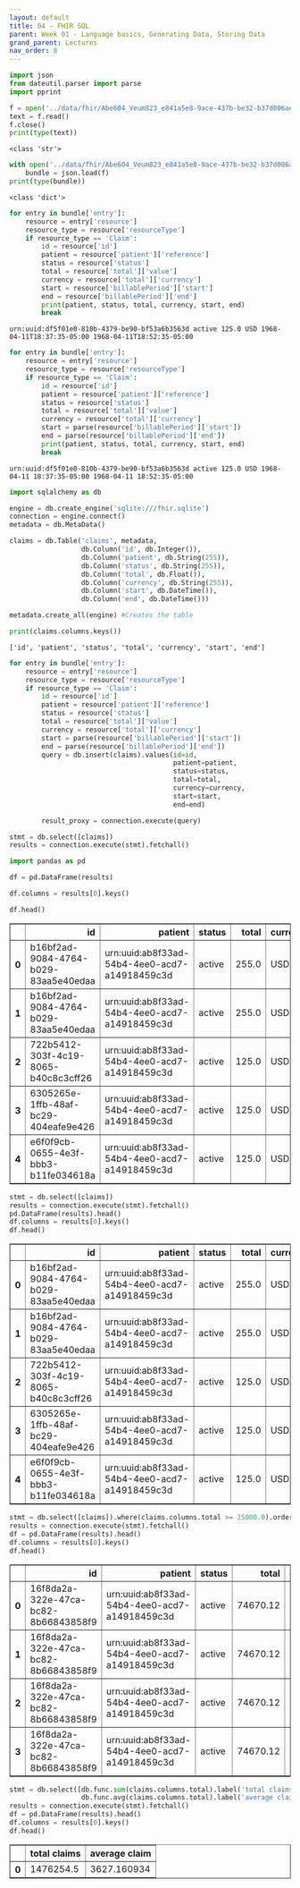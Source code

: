 ```yaml
---
layout: default
title: 04 - FHIR SQL
parent: Week 01 - Language basics, Generating Data, Storing Data
grand_parent: Lectures
nav_order: 8
---
```



```python
import json
from dateutil.parser import parse
import pprint
```


```python
f = open('../data/fhir/Abe604_Veum823_e841a5e8-9ace-437b-be32-b37d006aef87.json', 'r')
text = f.read()
f.close()
print(type(text))
```

    <class 'str'>



```python
with open('../data/fhir/Abe604_Veum823_e841a5e8-9ace-437b-be32-b37d006aef87.json') as f:
    bundle = json.load(f)
print(type(bundle))
```

    <class 'dict'>



```python
for entry in bundle['entry']:
    resource = entry['resource']
    resource_type = resource['resourceType']
    if resource_type == 'Claim':
        id = resource['id']
        patient = resource['patient']['reference']
        status = resource['status']
        total = resource['total']['value']
        currency = resource['total']['currency']
        start = resource['billablePeriod']['start']
        end = resource['billablePeriod']['end']
        print(patient, status, total, currency, start, end)
        break
```

    urn:uuid:df5f01e0-810b-4379-be90-bf53a6b3563d active 125.0 USD 1968-04-11T18:37:35-05:00 1968-04-11T18:52:35-05:00



```python
for entry in bundle['entry']:
    resource = entry['resource']
    resource_type = resource['resourceType']
    if resource_type == 'Claim':
        id = resource['id']
        patient = resource['patient']['reference']
        status = resource['status']
        total = resource['total']['value']
        currency = resource['total']['currency']
        start = parse(resource['billablePeriod']['start'])
        end = parse(resource['billablePeriod']['end'])
        print(patient, status, total, currency, start, end)
        break
```

    urn:uuid:df5f01e0-810b-4379-be90-bf53a6b3563d active 125.0 USD 1968-04-11 18:37:35-05:00 1968-04-11 18:52:35-05:00



```python
import sqlalchemy as db
```


```python
engine = db.create_engine('sqlite:///fhir.sqlite')
connection = engine.connect()
metadata = db.MetaData()
```


```python
claims = db.Table('claims', metadata,
                  db.Column('id', db.Integer()),
                  db.Column('patient', db.String(255)),
                  db.Column('status', db.String(255)),
                  db.Column('total', db.Float()),
                  db.Column('currency', db.String(255)),
                  db.Column('start', db.DateTime()),
                  db.Column('end', db.DateTime()))

metadata.create_all(engine) #Creates the table
```


```python
print(claims.columns.keys())
```

    ['id', 'patient', 'status', 'total', 'currency', 'start', 'end']



```python
for entry in bundle['entry']:
    resource = entry['resource']
    resource_type = resource['resourceType']
    if resource_type == 'Claim':
        id = resource['id']
        patient = resource['patient']['reference']
        status = resource['status']
        total = resource['total']['value']
        currency = resource['total']['currency']
        start = parse(resource['billablePeriod']['start'])
        end = parse(resource['billablePeriod']['end'])        
        query = db.insert(claims).values(id=id, 
                                         patient=patient,
                                         status=status,
                                         total=total,
                                         currency=currency,
                                         start=start,
                                         end=end)

        result_proxy = connection.execute(query)
```


```python
stmt = db.select([claims])
results = connection.execute(stmt).fetchall()
```


```python
import pandas as pd
```


```python
df = pd.DataFrame(results)
```


```python
df.columns = results[0].keys()
```


```python
df.head()
```




<div>
<style scoped>
    .dataframe tbody tr th:only-of-type {
        vertical-align: middle;
    }

    .dataframe tbody tr th {
        vertical-align: top;
    }

    .dataframe thead th {
        text-align: right;
    }
</style>
<table border="1" class="dataframe">
  <thead>
    <tr style="text-align: right;">
      <th></th>
      <th>id</th>
      <th>patient</th>
      <th>status</th>
      <th>total</th>
      <th>currency</th>
      <th>start</th>
      <th>end</th>
    </tr>
  </thead>
  <tbody>
    <tr>
      <th>0</th>
      <td>b16bf2ad-9084-4764-b029-83aa5e40edaa</td>
      <td>urn:uuid:ab8f33ad-54b4-4ee0-acd7-a14918459c3d</td>
      <td>active</td>
      <td>255.0</td>
      <td>USD</td>
      <td>1988-04-23 13:35:04</td>
      <td>1988-04-23 13:50:04</td>
    </tr>
    <tr>
      <th>1</th>
      <td>b16bf2ad-9084-4764-b029-83aa5e40edaa</td>
      <td>urn:uuid:ab8f33ad-54b4-4ee0-acd7-a14918459c3d</td>
      <td>active</td>
      <td>255.0</td>
      <td>USD</td>
      <td>1988-04-23 13:35:04</td>
      <td>1988-04-23 13:50:04</td>
    </tr>
    <tr>
      <th>2</th>
      <td>722b5412-303f-4c19-8065-b40c8c3cff26</td>
      <td>urn:uuid:ab8f33ad-54b4-4ee0-acd7-a14918459c3d</td>
      <td>active</td>
      <td>125.0</td>
      <td>USD</td>
      <td>1988-04-23 13:35:04</td>
      <td>1988-04-23 13:50:04</td>
    </tr>
    <tr>
      <th>3</th>
      <td>6305265e-1ffb-48af-bc29-404eafe9e426</td>
      <td>urn:uuid:ab8f33ad-54b4-4ee0-acd7-a14918459c3d</td>
      <td>active</td>
      <td>125.0</td>
      <td>USD</td>
      <td>1991-08-03 13:35:04</td>
      <td>1991-08-03 13:50:04</td>
    </tr>
    <tr>
      <th>4</th>
      <td>e6f0f9cb-0655-4e3f-bbb3-b11fe034618a</td>
      <td>urn:uuid:ab8f33ad-54b4-4ee0-acd7-a14918459c3d</td>
      <td>active</td>
      <td>125.0</td>
      <td>USD</td>
      <td>1997-08-09 13:35:04</td>
      <td>1997-08-09 14:50:04</td>
    </tr>
  </tbody>
</table>
</div>




```python
stmt = db.select([claims])
results = connection.execute(stmt).fetchall()
pd.DataFrame(results).head()
df.columns = results[0].keys()
df.head()
```




<div>
<style scoped>
    .dataframe tbody tr th:only-of-type {
        vertical-align: middle;
    }

    .dataframe tbody tr th {
        vertical-align: top;
    }

    .dataframe thead th {
        text-align: right;
    }
</style>
<table border="1" class="dataframe">
  <thead>
    <tr style="text-align: right;">
      <th></th>
      <th>id</th>
      <th>patient</th>
      <th>status</th>
      <th>total</th>
      <th>currency</th>
      <th>start</th>
      <th>end</th>
    </tr>
  </thead>
  <tbody>
    <tr>
      <th>0</th>
      <td>b16bf2ad-9084-4764-b029-83aa5e40edaa</td>
      <td>urn:uuid:ab8f33ad-54b4-4ee0-acd7-a14918459c3d</td>
      <td>active</td>
      <td>255.0</td>
      <td>USD</td>
      <td>1988-04-23 13:35:04</td>
      <td>1988-04-23 13:50:04</td>
    </tr>
    <tr>
      <th>1</th>
      <td>b16bf2ad-9084-4764-b029-83aa5e40edaa</td>
      <td>urn:uuid:ab8f33ad-54b4-4ee0-acd7-a14918459c3d</td>
      <td>active</td>
      <td>255.0</td>
      <td>USD</td>
      <td>1988-04-23 13:35:04</td>
      <td>1988-04-23 13:50:04</td>
    </tr>
    <tr>
      <th>2</th>
      <td>722b5412-303f-4c19-8065-b40c8c3cff26</td>
      <td>urn:uuid:ab8f33ad-54b4-4ee0-acd7-a14918459c3d</td>
      <td>active</td>
      <td>125.0</td>
      <td>USD</td>
      <td>1988-04-23 13:35:04</td>
      <td>1988-04-23 13:50:04</td>
    </tr>
    <tr>
      <th>3</th>
      <td>6305265e-1ffb-48af-bc29-404eafe9e426</td>
      <td>urn:uuid:ab8f33ad-54b4-4ee0-acd7-a14918459c3d</td>
      <td>active</td>
      <td>125.0</td>
      <td>USD</td>
      <td>1991-08-03 13:35:04</td>
      <td>1991-08-03 13:50:04</td>
    </tr>
    <tr>
      <th>4</th>
      <td>e6f0f9cb-0655-4e3f-bbb3-b11fe034618a</td>
      <td>urn:uuid:ab8f33ad-54b4-4ee0-acd7-a14918459c3d</td>
      <td>active</td>
      <td>125.0</td>
      <td>USD</td>
      <td>1997-08-09 13:35:04</td>
      <td>1997-08-09 14:50:04</td>
    </tr>
  </tbody>
</table>
</div>




```python
stmt = db.select([claims]).where(claims.columns.total >= 25000.0).order_by(db.desc(claims.columns.total))
results = connection.execute(stmt).fetchall()
df = pd.DataFrame(results).head()
df.columns = results[0].keys()
df.head()
```




<div>
<style scoped>
    .dataframe tbody tr th:only-of-type {
        vertical-align: middle;
    }

    .dataframe tbody tr th {
        vertical-align: top;
    }

    .dataframe thead th {
        text-align: right;
    }
</style>
<table border="1" class="dataframe">
  <thead>
    <tr style="text-align: right;">
      <th></th>
      <th>id</th>
      <th>patient</th>
      <th>status</th>
      <th>total</th>
      <th>currency</th>
      <th>start</th>
      <th>end</th>
    </tr>
  </thead>
  <tbody>
    <tr>
      <th>0</th>
      <td>16f8da2a-322e-47ca-bc82-8b66843858f9</td>
      <td>urn:uuid:ab8f33ad-54b4-4ee0-acd7-a14918459c3d</td>
      <td>active</td>
      <td>74670.12</td>
      <td>USD</td>
      <td>2015-12-26 12:35:04</td>
      <td>2015-12-26 17:50:04</td>
    </tr>
    <tr>
      <th>1</th>
      <td>16f8da2a-322e-47ca-bc82-8b66843858f9</td>
      <td>urn:uuid:ab8f33ad-54b4-4ee0-acd7-a14918459c3d</td>
      <td>active</td>
      <td>74670.12</td>
      <td>USD</td>
      <td>2015-12-26 12:35:04</td>
      <td>2015-12-26 17:50:04</td>
    </tr>
    <tr>
      <th>2</th>
      <td>16f8da2a-322e-47ca-bc82-8b66843858f9</td>
      <td>urn:uuid:ab8f33ad-54b4-4ee0-acd7-a14918459c3d</td>
      <td>active</td>
      <td>74670.12</td>
      <td>USD</td>
      <td>2015-12-26 12:35:04</td>
      <td>2015-12-26 17:50:04</td>
    </tr>
    <tr>
      <th>3</th>
      <td>16f8da2a-322e-47ca-bc82-8b66843858f9</td>
      <td>urn:uuid:ab8f33ad-54b4-4ee0-acd7-a14918459c3d</td>
      <td>active</td>
      <td>74670.12</td>
      <td>USD</td>
      <td>2015-12-26 12:35:04</td>
      <td>2015-12-26 17:50:04</td>
    </tr>
  </tbody>
</table>
</div>




```python
stmt = db.select([db.func.sum(claims.columns.total).label('total claims'),
                  db.func.avg(claims.columns.total).label('average claim')])
results = connection.execute(stmt).fetchall()
df = pd.DataFrame(results).head()
df.columns = results[0].keys()
df.head()
```




<div>
<style scoped>
    .dataframe tbody tr th:only-of-type {
        vertical-align: middle;
    }

    .dataframe tbody tr th {
        vertical-align: top;
    }

    .dataframe thead th {
        text-align: right;
    }
</style>
<table border="1" class="dataframe">
  <thead>
    <tr style="text-align: right;">
      <th></th>
      <th>total claims</th>
      <th>average claim</th>
    </tr>
  </thead>
  <tbody>
    <tr>
      <th>0</th>
      <td>1476254.5</td>
      <td>3627.160934</td>
    </tr>
  </tbody>
</table>
</div>




```python

```

